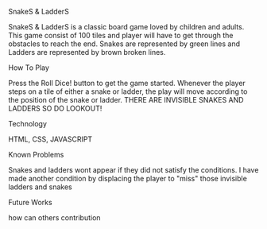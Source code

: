 SnakeS & LadderS

SnakeS & LadderS is a classic board game loved by children and adults. This game consist of 100 tiles and player will have to get through the obstacles to reach the end. Snakes are represented by green lines and Ladders are represented by brown broken lines.

How To Play

Press the Roll Dice! button to get the game started. Whenever the player steps on a tile of either a snake or ladder, the play will move according to the position of the snake or ladder. THERE ARE INVISIBLE SNAKES AND LADDERS SO DO LOOKOUT!

Technology

HTML, CSS, JAVASCRIPT

Known Problems

Snakes and ladders wont appear if they did not satisfy the conditions. I have made another condition by displacing the player to "miss" those invisible ladders and snakes

Future Works

how can others contribution
